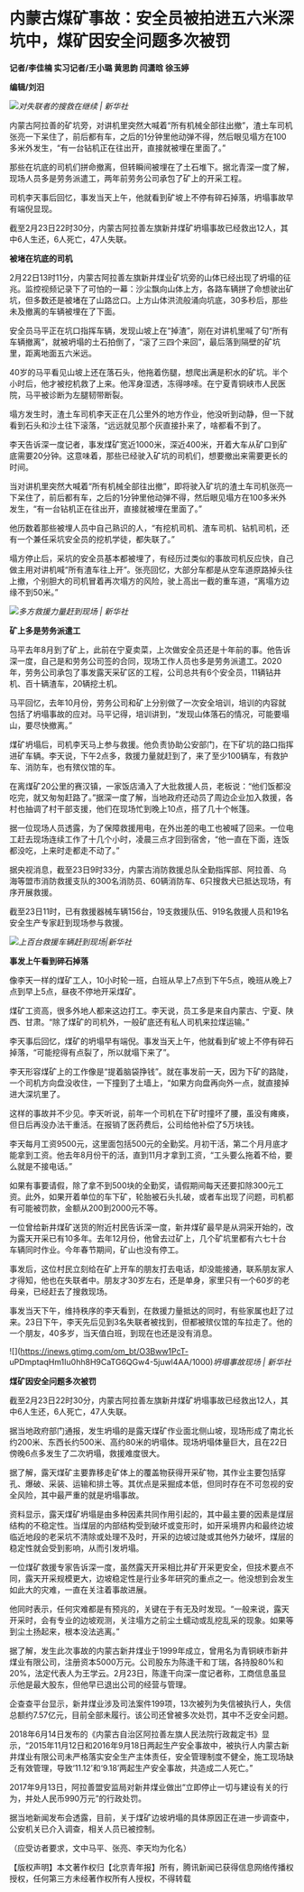 # 内蒙古煤矿事故：安全员被拍进五六米深坑中，煤矿因安全问题多次被罚

**记者/李佳楠 实习记者/王小璐 黄思韵 闫潇晗 徐玉婷**

**编辑/刘汨**

![](https://inews.gtimg.com/om_bt/OIKStfnCHCG3ueZSjeyZyzC1Z9hMwqaeQUETYOOPO7LnAAA/1000)_对失联者的搜救在继续
| 新华社_

内蒙古阿拉善的矿坑旁，对讲机里突然大喊着“所有机械全部往出撤”，渣土车司机张亮一下呆住了，前后都有车，之后的1分钟里他动弹不得，然后眼见塌方在100多米外发生，“有一台钻机正在往出开，直接就被埋在里面了。”

那些在坑底的司机们拼命撤离，但转瞬间被埋在了土石堆下。据北青深一度了解，现场人员多是劳务派遣工，两年前劳务公司承包了矿上的开采工程。

司机李天事后回忆，事发当天上午，他就看到矿坡上不停有碎石掉落，坍塌事故早有端倪显现。

截至2月23日22时30分，内蒙古阿拉善左旗新井煤矿坍塌事故已经救出12人，其中6人生还，6人死亡，47人失联。

**被堵在坑底的司机**

2月22日13时11分，内蒙古阿拉善左旗新井煤业矿坑旁的山体已经出现了坍塌的征兆。监控视频记录下了可怕的一幕：沙尘飘向山体上方，各路车辆拼了命想驶出矿坑，但多数还是被堵在了山路岔口。上方山体洪流般涌向坑底，30多秒后，那些未及撤离的车辆被埋在了下面。

安全员马平正在坑口指挥车辆，发现山坡上在“掉渣”，刚在对讲机里喊了句“所有车辆撤离”，就被坍塌的土石拍倒了，“滚了三四个来回”，最后落到隔壁的矿坑里，距离地面五六米远。

40岁的马平看见山坡上还在落石头，他拖着伤腿，想爬出满是积水的矿坑。半个小时后，他才被挖机救了上来。他浑身湿透，冻得哆嗦。在宁夏青铜峡市人民医院，马平被诊断为左腿韧带断裂。

塌方发生时，渣土车司机李天正在几公里外的地方作业，他没听到动静，但一下就看到石头和沙土往下滚落，“远远就见那个灰直接扑来了，啥都看不到了。

李天告诉深一度记者，事发煤矿宽近1000米，深近400米，开着大车从矿口到矿底需要20分钟。这意味着，那些已经驶入矿坑的司机们，想要撤出来需要更长的时间。

当对讲机里突然大喊着“所有机械全部往出撤”，即将驶入矿坑的渣土车司机张亮一下呆住了，前后都有车，之后的1分钟里他动弹不得，然后眼见塌方在100多米外发生，“有一台钻机正在往出开，直接就被埋在里面了。”

他历数着那些被埋人员中自己熟识的人，“有挖机司机、渣车司机、钻机司机，还有一个兼任采坑安全员的挖机学徒，都失联了。”

塌方停止后，采坑的安全员基本都被埋了，有经历过类似的事故司机反应快，自己做主用对讲机喊“所有渣车往上开”。张亮回忆，大部分车都是从空车道原路掉头往上撤，个别胆大的司机冒着再次塌方的风险，驶上高出一截的重车道，“离塌方边缘不到50米。”

![](https://inews.gtimg.com/om_bt/Gf6mKk8j8XfvAPF_lAXis7Xk8tb_AdldM4ZfIAC7wCOHwAA/0)_多方救援力量赶到现场
| 新华社_

**矿上多是劳务派遣工**

马平去年8月到了矿上，此前在宁夏卖菜，上次做安全员还是十年前的事。他告诉深一度，自己是和劳务公司签的合同，现场工作人员也多是劳务派遣工。2020年，劳务公司承包了事发露天采矿区的工程，公司总共有6个安全员，11辆钻井机、百十辆渣车，20辆挖土机。

马平回忆，去年10月份，劳务公司和矿上分别做了一次安全培训，培训的内容就包括了坍塌事故的应对。马平记得，培训讲到，“发现山体落石的情况，可能要塌山，要尽快撤离。”

煤矿坍塌后，司机李天马上参与救援。他负责协助公安部门，在下矿坑的路口指挥进矿车辆。李天说，下午2点多，救援力量就赶到了，来了至少100辆车，有救护车、消防车，也有殡仪馆的车。

在离煤矿20公里的赛汉镇，一家饭店涌入了大批救援人员，老板说：“他们饭都没吃完，就又匆匆赶路了。”据深一度了解，当地政府还动员了周边企业加入救援，各村也抽调了村干部支援，他们在现场忙到晚上10点，搭了几十个帐篷。

据一位现场人员透露，为了保障救援用电，在外出差的电工也被喊了回来。一位电工赶去现场连续工作了十几个小时，凌晨三点才回到宿舍，“他一直在下面，连饭都没吃，上来时走都走不动了。”

据央视消息，截至23日9时33分，内蒙古消防救援总队全勤指挥部、阿拉善、乌海等盟市消防救援支队的300名消防员、60辆消防车、6只搜救犬已抵达现场，有序开展救援。

截至23日11时，已有救援器械车辆156台，19支救援队伍、919名救援人员和19名安全生产专家赶到现场参与救援。

![](https://inews.gtimg.com/om_bt/OK2qsJ6Kxenj1D9OdULaZd42q0ubI6h_EWZIFNMO35aFMAA/1000)_上百台救援车辆赶到现场|新华社_

**事发上午看到碎石掉落**

像李天一样的煤矿工人，10小时轮一班，白班从早上7点到下午5点，晚班从晚上7点到早上5点，昼夜不停地开采煤矿。

煤矿工资高，很多外地人都来这边打工。李天说，员工多是来自内蒙古、宁夏、陕西、甘肃。“除了煤矿的司机外，一般矿底还有私人司机来拉煤运输。”

李天事后回忆，煤矿的坍塌早有端倪。事发当天上午，他就看到矿坡上不停有碎石掉落，“可能挖得有点裂了，所以就塌下来了”。

李天形容煤矿上的工作像是“提着脑袋挣钱”。就在事发前一天，因为下矿的路陡，一个司机方向盘没收住，一下撞到了土墙上，“如果方向盘再向外一点，就直接掉进大深坑里了。

这样的事故并不少见。李天听说，前年一个司机在下矿时撞坏了腰，虽没有瘫痪，但日后再没办法干重活。在报销了医药费后，公司给他补偿了5万块钱。

李天每月工资9500元，这里面包括500元的全勤奖。月初干活，第二个月月底才能拿到工资。他去年8月份干的活，直到11月才拿到工资，“工头要么拖着不给，要么就是不接电话。”

如果有事要请假，除了拿不到500块的全勤奖，请假期间每天还要扣除300元工资。此外，如果开着单位的车下矿，轮胎被石头扎破，或者车出现了问题，司机都有可能被罚款，金额从200到2000元不等。

一位曾给新井煤矿送货的附近村民告诉深一度，新井煤矿最早是从洞采开始的，改为露天开采已有10多年。去年12月份，他曾去过矿上，几个矿坑里都有六七十台车辆同时作业。今年春节期间，矿山也没有停工。

事发后，这位村民立刻给在矿上开车的朋友打去电话，却没能接通，联系朋友家人才得知，他也在失联者中。朋友才30岁左右，还是单身，家里只有一个60岁的老母亲，已经赶去了搜救现场。

事发当天下午，维持秩序的李天看到，在救援力量抵达的同时，有些家属也赶了过来。23日下午，李天先后见到3名失联者被找到，但都被殡仪馆的车拉走了。他的一个朋友，40多岁，当天值白班，到现在也还是没有消息。

![](https://inews.gtimg.com/om_bt/O3Bww1PcT-
uPDmptaqHm1Iu0hh8H9CaTG6QGw4-5juwl4AA/1000)_坍塌事故现场 | 新华社_

**煤矿因安全问题多次被罚**

截至2月23日22时30分，内蒙古阿拉善左旗新井煤矿坍塌事故已经救出12人，其中6人生还，6人死亡，47人失联。

据当地政府部门通报，发生坍塌的是露天煤矿作业面北侧山坡，现场形成了南北长约200米、东西长约500米、高约80米的坍塌体。现场坍塌体量巨大，且在22日傍晚6点多发生了二次坍塌，救援难度很大。

据了解，露天煤矿主要靠移走矿体上的覆盖物获得开采矿物，其作业主要包括穿孔、爆破、采装、运输和排土等。其优点是采掘成本低，但同时存在不可忽视的安全风险，其中最严重的就是坍塌事故。

资料显示，露天煤矿坍塌是由多种因素共同作用引起的，其中最主要的因素是煤层结构的不稳定性。当煤层的内部结构受到破坏或变形时，如开采境界内和最终边坡临近地段的老采坑不清除或处理不及时，开采的边坡过陡或其他外力破坏，煤层的稳定性就会受到影响，从而引发坍塌。

一位煤矿救援专家告诉深一度，虽然露天开采相比井矿开采更安全，但技术要点不同，露天开采规模更大，边坡稳定性是行业多年研究的重点之一。他没想到会发生如此大的灾难，一直在关注着事故进展。

他同时表示，任何灾难都是有预兆的，关键在于有无及时发现。“一般来说，露天开采时，会有专业的边坡观测，关注塌方之前尘土蠕动或乱挖乱采的现象。如果等到尘土扬起来，根本没法逃离。”

据了解，发生此次事故的内蒙古新井煤业于1999年成立，曾用名为青铜峡市新井煤业有限公司，注册资本5000万元。公司股东为陈逢干和丁瑞，各持股80%和20%，法定代表人为王学云。2月23日，陈逢干向深一度记者称，工商信息虽显示他是最大股东，但他早已退出公司的经营与管理。

企查查平台显示，新井煤业涉及司法案件199项，13次被列为失信被执行人，失信总额约7.57亿元，目前全部未履行。该公司还曾被多次处罚，其中不乏安全问题。

2018年6月14日发布的《内蒙古自治区阿拉善左旗人民法院行政裁定书》显示，“2015年11月12日和2016年9月18日两起生产安全事故中，被执行人内蒙古新井煤业有限公司未严格落实安全生产主体责任，安全管理制度不健全，施工现场缺乏有效管理，导致‘11.12’和‘9.18’两起生产安全事故，共造成二人死亡。”

2017年9月13日，阿拉善盟安监局对新井煤业做出“立即停止一切与建设有关的行为，并处人民币990万元”的行政处罚。

据当地新闻发布会透露，目前，关于煤矿边坡坍塌的具体原因正在进一步调查中，公安机关已介入调查，相关人员已被控制。

（应受访者要求，文中马平、张亮、李天均为化名）

【版权声明】本文著作权归【北京青年报】所有，腾讯新闻已获得信息网络传播权授权，任何第三方未经著作权所有人授权，不得转载

